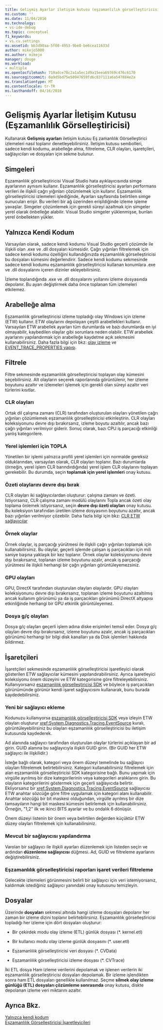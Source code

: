 ```yaml
---
title: Gelişmiş Ayarlar iletişim kutusu (eşzamanlılık görselleştiricisi) | Microsoft Docs
ms.custom: ''
ms.date: 11/04/2016
ms.technology:
- vs-ide-debug
ms.topic: conceptual
f1_keywords:
- vs.cv.settings
ms.assetid: bb3d90aa-5f08-4953-9be0-be6cea11633d
author: mikejo5000
ms.author: mikejo
manager: douge
ms.workload:
- multiple
ms.openlocfilehash: 719adce78c2a1a5ec1d9a15eea69769c476c6170
ms.sourcegitcommit: 6a9d5bd75e50947659fd6c837111a6a547884e2a
ms.translationtype: MT
ms.contentlocale: tr-TR
ms.lasthandoff: 04/16/2018
---
```

# <a name="advanced-settings-dialog-box-concurrency-visualizer"></a>Gelişmiş Ayarlar İletişim Kutusu (Eşzamanlılık Görselleştiricisi)
Kullanarak **Gelişmiş ayarları** iletişim kutusu Eş zamanlılık Görselleştirici izlemeleri nasıl toplanır denetleyebilirsiniz.  İletişim kutusu sembolleri, sadece kendi kodumu, arabelleğe alma, filtreleme, CLR olayları, işaretçileri, sağlayıcıları ve dosyaları için sekme bulunur.  
  
## <a name="symbols"></a>Simgeleri  
 Eşzamanlılık görselleştiricisi Visual Studio hata ayıklayıcısında simge ayarlarının aynısını kullanır. Eşzamanlılık görselleştiricisi ayarları performans verileri ile ilişkili çağrı yığınları çözümlemek için kullanır.  Eşzamanlılık görselleştiricisi izlemeleri işlediğinde, Ayarları sayfasında belirtilen simge sunucuları erişir.  Bu verileri bir ağ üzerinden erişildiğinde izleme işleme yavaşlar.  Simgeler çözümlemek için gerekli süreyi azaltmak için simgeler yerel olarak önbelleğe alabilir. Visual Studio simgeler yüklenmişse, bunları yerel önbellekten yükler.  
  
## <a name="just-my-code"></a>Yalnızca Kendi Kodum  
 Varsayılan olarak, sadece kendi kodumu Visual Studio geçerli çözümde ile ilişkili olan .exe ve .dll dosyaları kümesidir. Çağrı yığınları filtrelemek için sadece kendi kodumu özelliğini kullandığınızda eşzamanlılık görselleştiricisi bu dosyaları kümesini değerlendirir. Sadece kendi kodumu sekmesinde sadece kendi kodumu eşzamanlılık görselleştiricisi kullanan konumlara .exe ve .dll dosyalarını içeren dizinler ekleyebilirsiniz.  
  
 İzleme toplandığında .exe ve .dll dosyalarını yollarını izleme dosyasında depolanır.  Bu ayarı değiştirmek daha önce toplanan tüm izlemeleri etkilemez.  
  
## <a name="buffering"></a>Arabelleğe alma  
 Eşzamanlılık görselleştiricisi izleme topladığı olay Windows için izleme (ETW) kullanır.  ETW olaylarını depolayan çeşitli arabellekleri kullanır.  Varsayılan ETW arabellek ayarları tüm durumlarda ve bazı durumlarda en iyi olmayabilir, kaybedilen olaylar gibi sorunlara neden olabilir.  ETW arabellek ayarlarını yapılandırmak için arabelleğe kaydetme açık sekmesini kullanabilirsiniz. Daha fazla bilgi için bkz: [olay izleme](http://go.microsoft.com/fwlink/?LinkId=234579) ve [EVENT_TRACE_PROPERTIES yapısı](http://go.microsoft.com/fwlink/?LinkId=234580).  
  
## <a name="filter"></a>Filtrele  
 Filtre sekmesinde eşzamanlılık görselleştiricisi toplayan olay kümesini seçebilirsiniz. Alt olayların seçerek raporlarında görüntülenir, her izleme boyutunu azaltır ve izlemeleri işlemek için gerekli olan süreyi azaltır veri türlerini kısıtlar.  
  
### <a name="clr-events"></a>CLR olayları  
 Ortak dil çalışma zamanı (CLR) tarafından oluşturulan olayları yönetilen çağrı yığınları çözümlemek eşzamanlılık görselleştiricisi etkinleştirin.  CLR olayları koleksiyonunu devre dışı bırakırsanız, izleme boyutu azaltılır, ancak bazı çağrı yığınları verilmiyor giderir.  Sonuç olarak, bazı CPU iş parçacığı etkinliği yanlış kategorilere.  
  
### <a name="collect-for-native-processes"></a>Yerel işlemleri için TOPLA  
 Yönetilen bir işlemi yalnızca profili yerel işlemleri için normalde gereksiz olduklarından, varsayılan olarak, CLR olayları toplanır.  Bazı durumlarda (örneğin, yerel işlem CLR barındırdığında) yerel işlem CLR olaylarını toplayan gerekebilir.  Bu durumda, seçin **toplamak için yerel işlemleri** onay kutusu.  
  
### <a name="disable-rundown-events"></a>Özeti olaylarını devre dışı bırak  
 CLR olayları iki sağlayıcılardan oluşturur: çalışma zamanı ve özeti.  İstiyorsanız, CLR çalışma zamanı modülü olaylarını Topla ancak özeti olay toplama önlemek istiyorsanız, seçin **devre dışı özeti olayları** onay kutusu.  Bu koleksiyon tarafından üretilen izleme dosyasının boyutunu azaltır, ancak bazı yığınları verilmiyor çözebilir. Daha fazla bilgi için bkz: [CLR ETW sağlayıcılar](/dotnet/framework/performance/clr-etw-providers)  
  
### <a name="sample-events"></a>Örnek olaylar  
 Örnek olaylar, iş parçacığı yürütmesi ile ilişkili çağrı yığınları toplamak için kullanabilirsiniz. Bu olaylar, geçerli işlemde çalışan iş parçacıkları için mili saniye başına yaklaşık bir kez toplanır. Örnek olaylar koleksiyonunu devre dışı bırakırsanız, toplanan izleme boyutunu azalır, ancak iş parçacığı yürütmesi ile ilişkili herhangi bir çağrı yığınları görüntüleyemezsiniz.  
  
### <a name="gpu-events"></a>GPU olayları  
 GPU, DirectX tarafından oluşturulan olayları olaylardır. GPU olayları koleksiyonunu devre dışı bırakırsanız, toplanan izleme boyutunu azaltılmış ancak kullanım görünümü ya da iş parçacıkları görünümü DirectX altyapısı etkinliğinde herhangi bir GPU etkinlik görüntüleyemez.  
  
### <a name="file-io-events"></a>Dosya g/ç olayları  
 Dosya g/ç olayları geçerli işlem adına diske erişimleri temsil eder.  Dosya g/ç olayları devre dışı bırakırsanız, izleme boyutunu azalır, ancak iş parçacıkları görünümü herhangi bir bilgi disk kanalları ya da Disk işlemleri hakkında bildirmez.  
  
## <a name="markers"></a>İşaretçileri  
 İşaretçileri sekmesinde eşzamanlılık görselleştiricisi işaretleyici olarak gösterilen ETW sağlayıcılar kümesini yapılandırabilirsiniz.  Ayrıca işaretleyici koleksiyonu önem düzeyini ve ETW kategorisine göre filtreleyebilirsiniz.  Kullanıyorsanız [eşzamanlılık görselleştiricisi SDK](../profiling/concurrency-visualizer-sdk.md) ve böylece iş parçacıkları görünümünde görünür kendi işaret sağlayıcısını kullanarak, bunu burada kaydedebilirsiniz.  
  
### <a name="adding-a-new-provider"></a>Yeni bir sağlayıcı ekleme  
 Kodunuzu kullanıyorsa [eşzamanlılık görselleştiricisi SDK](../profiling/concurrency-visualizer-sdk.md) veya izleyin ETW olayları oluşturur <xref:System.Diagnostics.Tracing.EventSource> kuralı, görüntüleyebilirsiniz bu olayları eşzamanlılık görselleştiricisi bu iletişim kutusunda kaydederek.  
  
 Ad alanında sağlayıcı tarafından oluşturulan olaylar türlerini açıklayan bir ad girin.  GUID alanına bu sağlayıcıyla ilişkili GUID girin. (Bir GUID her ETW sağlayıcı ile ilişkilidir.)  
  
 İsteğe bağlı olarak, kategori veya önem düzeyi temelinde bu sağlayıcı olayları filtrelemek belirtebilirsiniz.  Kategori kullanabilirsiniz filtrelemek için alan eşzamanlılık görselleştiricisi SDK kategorisine bağlı.  Bunu yapmak için virgülle ayrılmış bir dize kategorilerinin veya kategorileri aralıklarını girin.  Bu olayların kategorilerini göstermek için geçerli sağlayıcıda belirtir.  Ekliyorsanız bir <xref:System.Diagnostics.Tracing.EventSource> sağlayıcısı ETW anahtar sözcüğe göre filtre uygulamak için kategori alanı kullanabilir.  Anahtar sözcüğü bir bit maskesi olduğundan, virgülle ayrılmış bir dize tamsayıların hangi bit maskesi kümesini belirlemek için kullanabilirsiniz. Örneğin, "1,2" ilk ve ikinci BITS ayarlar ve bu ondalık 6 dönüşür.  
  
 Önem düzeyi listenin bir önem veya belirtilen değerden küçüktür ETW düzey olayları filtrelemek için kullanabilirsiniz.  
  
### <a name="configuring-an-existing-provider"></a>Mevcut bir sağlayıcısı yapılandırma  
 Varolan bir sağlayıcı ile ilişkili ayarları düzenlemek için listeden seçin ve ardından **düzenleme sağlayıcısı** düğmesi.  Ad, GUID ve filtreleme ayarlarını değiştirebilirsiniz.  
  
### <a name="filter-marker-data-out-of-concurrency-visualizer-reports"></a>Eşzamanlılık görselleştiricisi raporları işaret verileri filtreleme  
 Gelecekte izlemeleri görünmesini belirli bir sağlayıcı için veri istemiyorsanız, kaldırmak istediğiniz sağlayıcı yanındaki onay kutusunu temizleyin.  
  
## <a name="files"></a>Dosyalar  
 Üzerinde **dosyaları** sekmesi altında hangi izleme dosyaları depolanır her zaman bir izleme dizini toplanır belirtebilirsiniz.  Eşzamanlılık görselleştiricisi topladığı her izleme için dört dosyaları oluşturur:  
  
-   Bir çekirdek modu olay izleme (ETL) günlük dosyası (*. kernel.etl)  
  
-   Bir kullanıcı modu olay izleme günlük dosyasını (*. user.etl)  
  
-   Eşzamanlılık görselleştiricisi veri dosyası (*. CVData)  
  
-   Eşzamanlılık görselleştiricisi izleme dosyası (*. CVTrace)  
  
 İki ETL dosya Ham izleme verilerini depolamak ve işlenen verilerin iki eşzamanlılık görselleştiricisi dosyaları depolamak.  Bir izleme işlendikten sonra ham ETL dosyaları genellikle kullanılmaz.  Seçme **silmek olay izleme günlüğü (ETL) dosyaları çözümleme sonrasında** onay kutusu, diskte depolanan izleme veri miktarını azaltır.  
  
## <a name="see-also"></a>Ayrıca Bkz.  
 [Yalnızca kendi kodum](../profiling/just-my-code-threads-view.md)   
 [Eşzamanlılık Görselleştiricisi İşaretleyicileri](../profiling/concurrency-visualizer-markers.md)